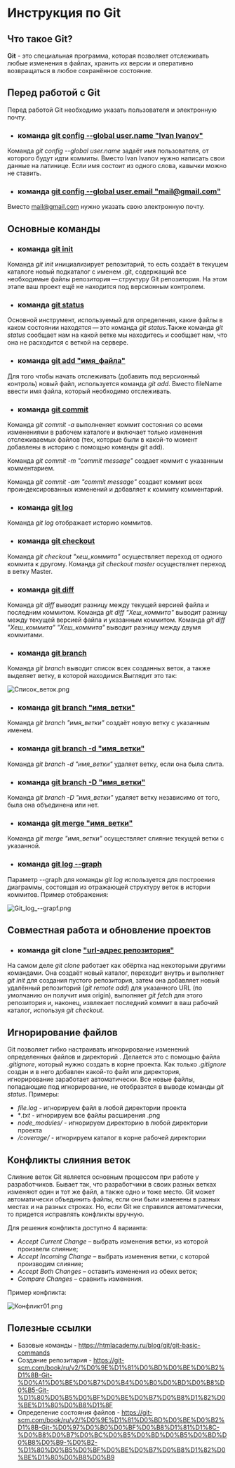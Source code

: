 # Инструкция по Git

## Что такое Git?

**Git** - это специальная программа, которая позволяет отслеживать любые изменения в файлах, хранить их версии и оперативно возвращаться в любое сохранённое состояние.

## Перед работой с Git
Перед работой Git необходимо указать пользователя и электронную почту.
* ### команда <u>**git config --global user.name "Ivan Ivanov"**</u>
Команда *git config --global user.name* задаёт имя пользователя, от которого будут идти коммиты. Вместо Ivan Ivanov нужно написать свои данные на латинице. Если имя состоит из одного слова, кавычки можно не ставить.
* ### команда <u>**git config --global user.email "mail@gmail.com"**</u>
Вместо mail@gmail.com нужно указать свою электронную почту.

## Основные команды
* ### команда <u>**git init**</u>
 Команда *git init* инициализирует репозитарий, то есть создаёт в текущем каталоге новый подкаталог с именем .git, содержащий все необходимые файлы репозитория — структуру Git репозитория. На этом этапе ваш проект ещё не находится под версионным контролем. 
* ### команда <u>**git status**</u>
Основной инструмент, используемый для определения, какие файлы в каком состоянии находятся — это команда *git status*.Также команда *git status* сообщает нам на какой ветке мы находитесь и сообщает нам, что она не расходится с веткой на сервере. 
* ### команда <u>**git add "имя_файла"**</u>
Для того чтобы начать отслеживать (добавить под версионный контроль) новый файл, используется команда *git add*. Вместо fileName ввести имя файла, который необходимо отслеживать.
* ### команда <u>**git commit**</u>
Команда *git commit -a* выполненяет коммит состояния со всеми изменениями в рабочем каталоге и включает только изменения отслеживаемых файлов (тех, которые были в какой-то момент добавлены в историю с помощью команды git add). 

Команда *git commit -m "commit message"* создает коммит с указанным комментарием. 

Команда *git commit -am "commit message"* создает коммит всех проиндексированных изменений и добавляет к коммиту комментарий.
* ### команда <u>**git log**</u>
Команда *git log* отображает историю коммитов.
* ### команда <u>**git checkout**</u>
Команда *git checkout "хеш_коммита"* осуществляет переход от одного коммита к другому. Команда *git checkout master* осуществляет переход в ветку Master.
* ### команда <u>**git diff**</u>
Команда *git diff* выводит разницу между текущей версией файла и последним коммитом. Команда *git diff "Хеш_коммита"* выводит разницу между текущей версией файла и указанным коммитом. Команда *git diff "Хеш_коммита" "Хеш_коммита"* выводит разницу между двумя коммитами.
* ### команда <u>**git branch**</u>
Команда *git branch* выводит список всех созданных веток, а также выделяет ветку, в которой находимся.Выглядит это так:

![Список_веток.png](Список_веток.png)
* ### команда <u>**git branch "имя_ветки"**</u>
Команда *git branch "имя_ветки"* создаёт новую ветку с указанным именем.
* ### команда <u>**git branch -d "имя_ветки"**</u>
Команда *git branch -d "имя_ветки"* удаляет ветку, если она была слита.
* ### команда <u>**git branch -D "имя_ветки"**</u>
Команда *git branch -D "имя_ветки"* удаляет ветку независимо от того, была она объединена или нет.
* ### команда <u>**git merge "имя_ветки"**</u>
Команда *git merge "имя_ветки"* осуществляет слияние текущей ветки с указанной.
* ### команда <u>**git log --graph**</u>
Параметр --graph для команды *git log* используется для построения диаграммы, состоящая из отражающей структуру веток в истории коммитов. Пример отображения:

![Git_log_--grapf.png](Git_log_--grapf.png)

## Совместная работа и обновление проектов
* ### команда git clone <u>**"url-адрес репозитория"**</u>
На самом деле *git clone* работает как обёртка над некоторыми другими командами. Она создаёт новый каталог, переходит внутрь и выполняет *git init* для создания пустого репозитория, затем она добавляет новый удалённый репозиторий (*git remote add*) для указанного URL (по умолчанию он получит имя origin), выполняет *git fetch* для этого репозитория и, наконец, извлекает последний коммит в ваш рабочий каталог, используя *git checkout*.

## Игнорирование файлов
Git позволяет гибко настраивать игнорирование изменений определенных файлов и директорий . Делается это с помощью файла *.gitignore*, который нужно создать в корне проекта. Как только *.gitignore* создан и в него добавлен какой-то файл или директория, игнорирование заработает автоматически. Все новые файлы, попадающие под игнорирование, не отобразятся в выводе команды *git status*. Примеры:
* *file.log* - игнорируем файл в любой директории проекта
* **.txt* - игнорируем все файлы расширения .png 
* *node_modules/* - игнорируем директорию в любой директории проекта
* */coverage/* - игнорируем каталог в корне рабочей директории

## Конфликты слияния веток
Слияние веток Git является основным процессом при работе у разработчиков. Бывает так, что разработчики в своих разных ветках изменяют один и тот же файл, а также одно и тоже место. Git может автоматически объединить файлы, если они были изменены в разных местах и на разных строках. Но, если Git не справился автоматически, то придется исправлять конфликты вручную. 

Для решения конфликта доступно 4 варианта:
* *Accept Current Change* – выбрать изменения ветки, из которой произвели слияние;
* *Accept Incoming Change* – выбрать изменения ветки, с которой производим слияние;
* *Accept Both Changes* – оставить изменения из обеих веток;
* *Compare Changes* – сравнить изменения.

Пример конфликта:

![Конфликт01.png](Конфликт01.png)

## Полезные ссылки
* Базовые команды - https://htmlacademy.ru/blog/git/git-basic-commands
* Создание репозитария - https://git-scm.com/book/ru/v2/%D0%9E%D1%81%D0%BD%D0%BE%D0%B2%D1%8B-Git-%D0%A1%D0%BE%D0%B7%D0%B4%D0%B0%D0%BD%D0%B8%D0%B5-Git-%D1%80%D0%B5%D0%BF%D0%BE%D0%B7%D0%B8%D1%82%D0%BE%D1%80%D0%B8%D1%8F
* Определение состояния файлов - https://git-scm.com/book/ru/v2/%D0%9E%D1%81%D0%BD%D0%BE%D0%B2%D1%8B-Git-%D0%97%D0%B0%D0%BF%D0%B8%D1%81%D1%8C-%D0%B8%D0%B7%D0%BC%D0%B5%D0%BD%D0%B5%D0%BD%D0%B8%D0%B9-%D0%B2-%D1%80%D0%B5%D0%BF%D0%BE%D0%B7%D0%B8%D1%82%D0%BE%D1%80%D0%B8%D0%B9
